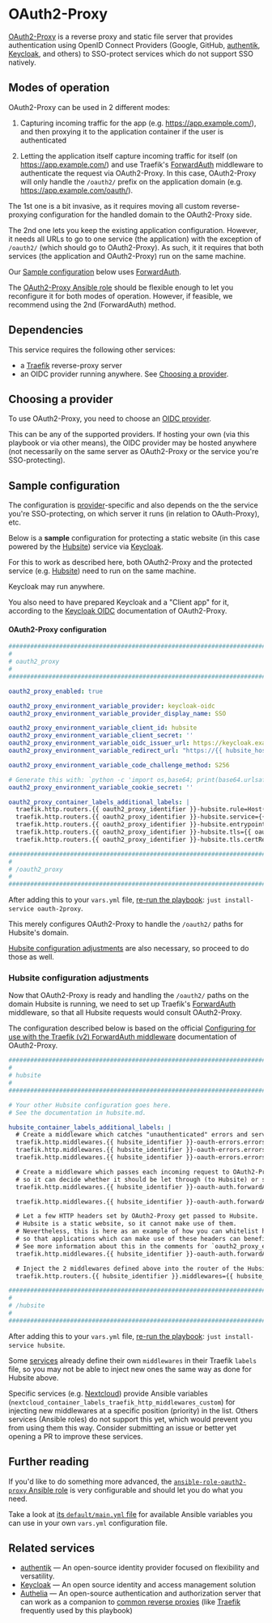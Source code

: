 <!--
SPDX-FileCopyrightText: 2024 Slavi Pantaleev

SPDX-License-Identifier: AGPL-3.0-or-later
-->

# OAuth2-Proxy

[OAuth2-Proxy](https://oauth2-proxy.github.io/oauth2-proxy/) is a reverse proxy and static file server that provides authentication using OpenID Connect Providers (Google, GitHub, [authentik](authentik.md), [Keycloak](keycloak.md), and others) to SSO-protect services which do not support SSO natively.


## Modes of operation

OAuth2-Proxy can be used in 2 different modes:

1. Capturing incoming traffic for the app (e.g. https://app.example.com/), and then proxying it to the application container if the user is authenticated

2. Letting the application itself capture incoming traffic for itself (on https://app.example.com/) and use Traefik's [ForwardAuth](https://doc.traefik.io/traefik/middlewares/http/forwardauth/) middleware to authenticate the request via OAuth2-Proxy. In this case, OAuth2-Proxy will only handle the `/oauth2/` prefix on the application domain (e.g. https://app.example.com/oauth/).

The 1st one is a bit invasive, as it requires moving all custom reverse-proxying configuration for the handled domain to the OAuth2-Proxy side.

The 2nd one lets you keep the existing application configuration. However, it needs all URLs to go to one service (the application) with the exception of `/oauth2/` (which should go to OAuth2-Proxy). As such, it it requires that both services (the application and OAuth2-Proxy) run on the same machine.

Our [Sample configuration](#sample-configuration) below uses [ForwardAuth](https://doc.traefik.io/traefik/middlewares/http/forwardauth/).

The [OAuth2-Proxy Ansible role](https://github.com/mother-of-all-self-hosting/ansible-role-oauth2-proxy) should be flexible enough to let you reconfigure it for both modes of operation. However, if feasible, we recommend using the 2nd (ForwardAuth) method.

## Dependencies

This service requires the following other services:

- a [Traefik](traefik.md) reverse-proxy server
- an OIDC provider running anywhere. See [Choosing a provider](#choosing-a-provider).


## Choosing a provider

To use OAuth2-Proxy, you need to choose an [OIDC provider](https://oauth2-proxy.github.io/oauth2-proxy/configuration/providers/).

This can be any of the supported providers. If hosting your own (via this playbook or via other means), the OIDC provider may be hosted anywhere (not necessarily on the same server as OAuth2-Proxy or the service you're SSO-protecting).


## Sample configuration

The configuration is [provider](https://oauth2-proxy.github.io/oauth2-proxy/configuration/providers/)-specific and also depends on the the service you're SSO-protecting, on which server it runs (in relation to OAuth-Proxy), etc.

Below is a **sample** configuration for protecting a static website (in this case powered by the [Hubsite](hubsite.md)) service via [Keycloak](keycloak.md).

For this to work as described here, both OAuth2-Proxy and the protected service (e.g. [Hubsite](hubsite.md)) need to run on the same machine.

Keycloak may run anywhere.

You also need to have prepared Keycloak and a "Client app" for it, according to the [Keycloak OIDC](https://oauth2-proxy.github.io/oauth2-proxy/configuration/providers/keycloak_oidc) documentation of OAuth2-Proxy.


#### OAuth2-Proxy configuration

```yaml
########################################################################
#                                                                      #
# oauth2_proxy                                                         #
#                                                                      #
########################################################################

oauth2_proxy_enabled: true

oauth2_proxy_environment_variable_provider: keycloak-oidc
oauth2_proxy_environment_variable_provider_display_name: SSO

oauth2_proxy_environment_variable_client_id: hubsite
oauth2_proxy_environment_variable_client_secret: ''
oauth2_proxy_environment_variable_oidc_issuer_url: https://keycloak.example.com/realms/my-realm
oauth2_proxy_environment_variable_redirect_url: "https://{{ hubsite_hostname }}/oauth2/callback"

oauth2_proxy_environment_variable_code_challenge_method: S256

# Generate this with: `python -c 'import os,base64; print(base64.urlsafe_b64encode(os.urandom(32)).decode())'`
oauth2_proxy_environment_variable_cookie_secret: ''

oauth2_proxy_container_labels_additional_labels: |
  traefik.http.routers.{{ oauth2_proxy_identifier }}-hubsite.rule=Host(`{{ hubsite_hostname }}`) && PathPrefix(`/oauth2/`)
  traefik.http.routers.{{ oauth2_proxy_identifier }}-hubsite.service={{ oauth2_proxy_identifier }}
  traefik.http.routers.{{ oauth2_proxy_identifier }}-hubsite.entrypoints={{ oauth2_proxy_container_labels_traefik_entrypoints }}
  traefik.http.routers.{{ oauth2_proxy_identifier }}-hubsite.tls={{ oauth2_proxy_container_labels_traefik_tls }}
  traefik.http.routers.{{ oauth2_proxy_identifier }}-hubsite.tls.certResolver={{ oauth2_proxy_container_labels_traefik_tls_certResolver }}

########################################################################
#                                                                      #
# /oauth2_proxy                                                        #
#                                                                      #
########################################################################
```

After adding this to your `vars.yml` file, [re-run the playbook](../installing.md): `just install-service oauth-2proxy`.

This merely configures OAuth2-Proxy to handle the `/oauth2/` paths for Hubsite's domain.

[Hubsite configuration adjustments](#hubsite-configuration-adjustments) are also necessary, so proceed to do those as well.


### Hubsite configuration adjustments

Now that OAuth2-Proxy is ready and handling the `/oauth2/` paths on the domain Hubsite is running, we need to set up Traefik's [ForwardAuth](https://doc.traefik.io/traefik/middlewares/http/forwardauth/) middleware, so that all Hubsite requests would consult OAuth2-Proxy.

The configuration described below is based on the official [Configuring for use with the Traefik (v2) ForwardAuth middleware](https://oauth2-proxy.github.io/oauth2-proxy/configuration/overview#configuring-for-use-with-the-traefik-v2-forwardauth-middleware) documentation of OAuth2-Proxy.

```yml
########################################################################
#                                                                      #
# hubsite                                                              #
#                                                                      #
########################################################################

# Your other Hubsite configuration goes here.
# See the documentation in hubsite.md.

hubsite_container_labels_additional_labels: |
  # Create a middleware which catches "unauthenticated" errors and serves the OAuth-Proxy sign in page.
  traefik.http.middlewares.{{ hubsite_identifier }}-oauth-errors.errors.status=401-403
  traefik.http.middlewares.{{ hubsite_identifier }}-oauth-errors.errors.service={{ oauth2_proxy_identifier }}
  traefik.http.middlewares.{{ hubsite_identifier }}-oauth-errors.errors.query=/oauth2/sign_in?rd={url}

  # Create a middleware which passes each incoming request to OAuth2-Proxy,
  # so it can decide whether it should be let through (to Hubsite) or should blocked (serving the OAuth2-Proxy sign in page).
  traefik.http.middlewares.{{ hubsite_identifier }}-oauth-auth.forwardAuth.address=http://{{ oauth2_proxy_identifier }}:{{ oauth2_proxy_container_process_http_port }}/oauth2/auth

  traefik.http.middlewares.{{ hubsite_identifier }}-oauth-auth.forwardAuth.trustForwardHeader=true

  # Let a few HTTP headers set by OAuth2-Proxy get passed to Hubsite.
  # Hubsite is a static website, so it cannot make use of them.
  # Nevertheless, this is here as an example of how you can whitelist headers,
  # so that applications which can make use of these headers can benefit from it.
  # See more information about this in the comments for `oauth2_proxy_environment_variable_set_xauthrequest`.
  traefik.http.middlewares.{{ hubsite_identifier }}-oauth-auth.forwardAuth.authResponseHeaders=X-Auth-Request-Preferred-Username, X-Auth-Request-Groups

  # Inject the 2 middlewares defined above into the router of the Hubsite service
  traefik.http.routers.{{ hubsite_identifier }}.middlewares={{ hubsite_identifier }}-oauth-errors,{{ hubsite_identifier }}-oauth-auth

########################################################################
#                                                                      #
# /hubsite                                                             #
#                                                                      #
########################################################################
```

After adding this to your `vars.yml` file, [re-run the playbook](../installing.md): `just install-service hubsite`.

Some [services](../supported-services.md) already define their own `middlewares` in their Traefik `labels` file, so you may not be able to inject new ones the same way as done for Hubsite above.

Specific services (e.g. [Nextcloud](./nextcloud.md)) provide Ansible variables (`nextcloud_container_labels_traefik_http_middlewares_custom`) for injecting new middlewares at a specific position (priority) in the list. Others services (Ansible roles) do not support this yet, which would prevent you from using them this way. Consider submitting an issue or better yet opening a PR to improve these services.


## Further reading

If you'd like to do something more advanced, the [`ansible-role-oauth2-proxy` Ansible role](https://github.com/mother-of-all-self-hosting/ansible-role-oauth2-proxy) is very configurable and should let you do what you need.

Take a look at [its `default/main.yml` file](https://github.com/mother-of-all-self-hosting/ansible-role-oauth2-proxy/blob/main/defaults/main.yml) for available Ansible variables you can use in your own `vars.yml` configuration file.


## Related services

- [authentik](authentik.md) — An open-source identity provider focused on flexibility and versatility.
- [Keycloak](keycloak.md) — An open source identity and access management solution
- [Authelia](authelia.md) — An open-source authentication and authorization server that can work as a companion to [common reverse proxies](https://www.authelia.com/overview/prologue/supported-proxies/) (like [Traefik](traefik.md) frequently used by this playbook)
